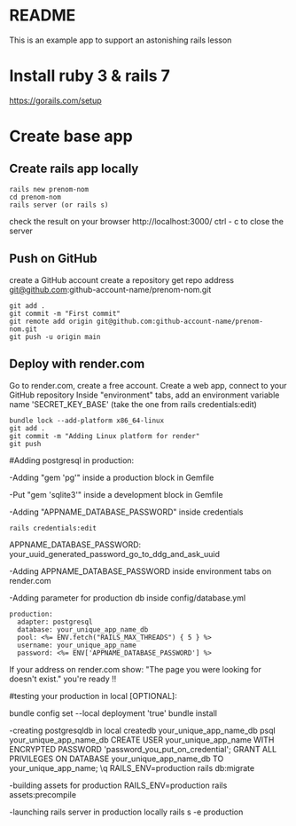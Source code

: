 # README

This is an example app to support an astonishing rails lesson

# Install ruby 3 & rails 7
https://gorails.com/setup

# Create base app

## Create rails app locally
~~~
rails new prenom-nom
cd prenom-nom
rails server (or rails s)
~~~
check the result on your browser http://localhost:3000/
ctrl - c to close the server

## Push on GitHub
create a GitHub account
create a repository
get repo address git@github.com:github-account-name/prenom-nom.git

~~~
git add .
git commit -m "First commit"
git remote add origin git@github.com:github-account-name/prenom-nom.git
git push -u origin main
~~~

## Deploy with render.com

Go to render.com, create a free account.
Create a web app, connect to your GitHub repository
Inside "environment" tabs, add an environment variable name 'SECRET_KEY_BASE' (take the one from rails credentials:edit)
~~~
bundle lock --add-platform x86_64-linux
git add .
git commit -m "Adding Linux platform for render"
git push
~~~

#Adding postgresql in production:

-Adding "gem 'pg'" inside a production block in Gemfile

-Put "gem 'sqlite3'" inside a development block in Gemfile

-Adding "APPNAME_DATABASE_PASSWORD" inside credentials
~~~
rails credentials:edit
~~~
APPNAME_DATABASE_PASSWORD: your_uuid_generated_password_go_to_ddg_and_ask_uuid

-Adding APPNAME_DATABASE_PASSWORD inside environment tabs on render.com

-Adding parameter for production db inside config/database.yml
~~~
production:
  adapter: postgresql
  database: your_unique_app_name_db
  pool: <%= ENV.fetch("RAILS_MAX_THREADS") { 5 } %>
  username: your_unique_app_name
  password: <%= ENV['APPNAME_DATABASE_PASSWORD'] %>
~~~

If your address on render.com show:  "The page you were looking for doesn't exist." you're ready !!

#testing your production in local [OPTIONAL]:

bundle config set --local deployment 'true'
bundle install

-creating postgresqldb in local
createdb your_unique_app_name_db
psql your_unique_app_name_db
CREATE USER your_unique_app_name WITH ENCRYPTED PASSWORD 'password_you_put_on_credential';
GRANT ALL PRIVILEGES ON DATABASE your_unique_app_name_db TO your_unique_app_name;
\q
RAILS_ENV=production rails db:migrate

-building assets for production
RAILS_ENV=production rails assets:precompile

-launching rails server in production locally
rails s -e production
